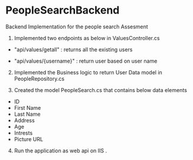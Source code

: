 # PeopleSearchBackend
Backend Implementation for the people search Assesment

1) Implemented two endpoints as below in ValuesController.cs

- "api/values/getall" : returns all the existing users 

- "api/values/{username}" : return user based on user name 

2) Implemented the Business logic to return User Data model in PeopleRepository.cs

3) Created the model PeopleSearch.cs that contains below data elements 

- ID
- First Name
- Last Name
- Address
- Age
- Intrests
- Picture URL

4) Run the application as web api on IIS .
